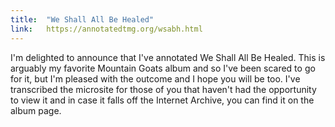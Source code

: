 ```yaml
---
title:  "We Shall All Be Healed"
link:   https://annotatedtmg.org/wsabh.html
---
```


I'm delighted to announce that I've annotated We Shall All Be Healed. This
is arguably my favorite Mountain Goats album and so I've been scared to go
for it, but I'm pleased with the outcome and I hope you will be too. I've
transcribed the microsite for those of you that haven't had the
opportunity to view it and in case it falls off the Internet Archive, you
can find it on the album page.
